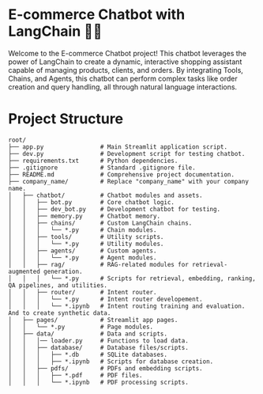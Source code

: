 # E-commerce Chatbot with LangChain 🤖🛒

Welcome to the E-commerce Chatbot project! This chatbot leverages the power of LangChain to create a dynamic, interactive shopping assistant capable of managing products, clients, and orders. By integrating Tools, Chains, and Agents, this chatbot can perform complex tasks like order creation and query handling, all through natural language interactions.

# Project Structure

```plaintext
root/
├── app.py                # Main Streamlit application script.
├── dev.py                # Development script for testing chatbot.                   
├── requirements.txt      # Python dependencies.
├── .gitignore            # Standard .gitignore file.
├── README.md             # Comprehensive project documentation.
├── company_name/         # Replace "company_name" with your company name.
│   ├── chatbot/          # Chatbot modules and assets.
│   │   ├── bot.py        # Core chatbot logic.
│   │   ├── dev_bot.py    # Development chatbot for testing.
│   │   ├── memory.py     # Chatbot memory.
│   │   ├── chains/       # Custom LangChain chains.
│   │   │   └── *.py      # Chain modules.
│   │   ├── tools/        # Utility scripts.
│   │   │   └── *.py      # Utility modules.
│   │   ├── agents/       # Custom agents.
│   │   │   └── *.py      # Agent modules.
│   │   ├── rag/          # RAG-related modules for retrieval-augmented generation.
│   │   │   └── *.py      # Scripts for retrieval, embedding, ranking, QA pipelines, and utilities.
│   │   ├── router/       # Intent router.
│   │   │   └── *.py      # Intent router developement. 
│   │   │   └── *.ipynb   # Intent routing training and evaluation. And to create synthetic data.
│   ├── pages/            # Streamlit app pages.
│   │   └── *.py          # Page modules.
│   ├── data/             # Data and scripts.
│   │   │── loader.py     # Functions to load data.
│   │   ├── database/     # Database files/scripts.
│   │   │   ├── *.db      # SQLite databases.
│   │   │   ├── *.ipynb   # Scripts for database creation.
│   │   ├── pdfs/         # PDFs and embedding scripts.
│   │   │   ├── *.pdf     # PDF files.
│   │   │   └── *.ipynb   # PDF processing scripts.
